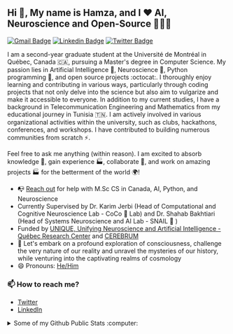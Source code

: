 ## Hi 👋, My name is Hamza, and I ❤️ AI, Neuroscience and Open-Source 👨🏻‍💻 

[![Gmail Badge](https://img.shields.io/badge/hamza.abdelhedi@umontreal.ca-0078D4?style=for-the-badge&logo=microsoft-outlook&logoColor=white)](mailto:hamza.abdelhedi@umontreal.ca "Connect via Email")
[![Linkedin Badge](https://img.shields.io/badge/hamza-abdelhedi-0077B5?style=for-the-badge&logo=linkedin&logoColor=white)](https://www.linkedin.com/in/hamza-abdelhedi/ "Connect on LinkedIn")
[![Twitter Badge](https://img.shields.io/badge/@hamza_abdelhedi-1DA1F2?style=for-the-badge&logo=twitter&logoColor=white)](https://twitter.com/intent/follow?screen_name=hamza_abdelhedi "Follow on Twitter")

I am a second-year graduate student at the Université de Montréal in Québec, Canada 🇨🇦, pursuing a Master's degree in Computer Science. My passion lies in Artificial Intelligence 🤖, Neuroscience 🧠, Python programming 🐍, and open source projects :octocat:. I thoroughly enjoy learning and contributing in various ways, particularly through coding projects that not only delve into the science but also aim to vulgarize and make it accessible to everyone. In addition to my current studies, I have a background in Telecommunication Engineering and Mathematics from my educational journey in Tunisia 🇹🇳. I am actively involved in various organizational activities within the university, such as clubs, hackathons, conferences, and workshops. I have contributed to building numerous communities from scratch ⚡.

Feel free to ask me anything (within reason). I am excited to absorb knowledge 🧠, gain experience 🏭, collaborate 🤝, and work on amazing projects 🏭 for the betterment of the world 🌍!

- 📭 [Reach out](#hi-there-Hamza-here) for help with M.Sc CS in Canada, AI, Python, and Neuroscience
- Currently Supervised by Dr. Karim Jerbi (Head of Computational and Cognitive Neuroscience Lab - CoCo 🥥 Lab) and Dr. Shahab Bakhtiari (Head of Systems Neuroscience and AI Lab - SNAIL 🐌 )
- Funded by [UNIQUE, Unifying Neuroscience and Artificial Intelligence - Québec Research Center](https://www.unique.quebec) and [CEREBRUM](https://www.lecerebrum.ca/en/home/)
- 💬 Let's embark on a profound exploration of consciousness, challenge the very nature of our reality and unravel the mysteries of our history, while venturing into the captivating realms of cosmology
- 😄 Pronouns: [He/Him](https://www.mypronouns.org/he-him)


### 📫 How to reach me?
- [Twitter](https://twitter.com/hamza_abdelhedi) 
- [LinkedIn](https://www.linkedin.com/in/hamza-abdelhedi/) 
<!-- - [My personal portfolio](http://) 
- My personal blog- [Garima Codes](https://)
- [Medium](https://medium.com/) 
- [Sourcerer](https://sourcerer.io/) -->

<details>
  <summary>Some of my Github Public Stats :computer:</summary>
  
  <!--<a href="https://****.me/"><img src="https://github.com/****/***/raw/master/etc/laptop.png" align="right" height="200" /></a> -->

  [![My Github Stats](https://github-readme-stats.vercel.app/api?username=BabaSanfour&show_icons=true&title_color=fff&icon_color=79ff97&text_color=9f9f9f&bg_color=151515)](https://github.com/BabaSanfour)

  ![Profile Views](https://komarev.com/ghpvc/?username=BabaSanfour&color=blue)

  [![Profile last updated](https://img.shields.io/github/last-commit/BabaSanfour/BabaSanfour/main?label=Last%20updated&style=flat)](https://github.com/BabaSanfour/BabaSanfour/commits)

<!--
**BabaSanfour/BabaSanfour** is a ✨ _special_ ✨ repository because its `README.md` (this file) appears on your GitHub profile.

Here are some ideas to get you started:

- 🔭 I’m currently working on ...
- 🌱 I’m currently learning ...
- 👯 I’m looking to collaborate on ...
- 🤔 I’m looking for help with ...
- 💬 Ask me about ...
- 📫 How to reach me: ...
- 😄 Pronouns: ...
- ⚡ Fun fact: ...
-->
